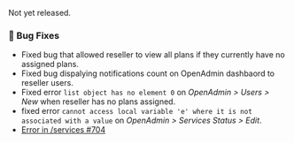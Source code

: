Not yet released.

### 🐛 Bug Fixes
- Fixed bug that allowed reseller to view all plans if they currently have no assigned plans.
- Fixed bug dispalying notifications count on OpenAdmin dashbaord to reseller users.
- Fixed error `list object has no element 0` on *OpenAdmin > Users > New* when reseller has no plans assigned.
- fixed error `cannot access local variable 'e' where it is not associated with a value` on *OpenAdmin > Services Status > Edit*.
- [Error in /services #704](https://github.com/stefanpejcic/OpenPanel/issues/704)
